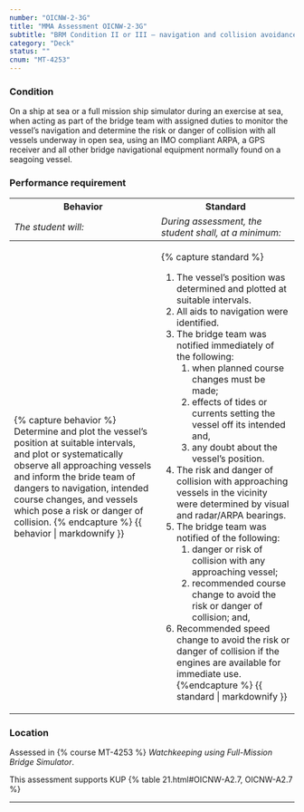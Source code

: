 ```yaml
---
number: "OICNW-2-3G"
title: "MMA Assessment OICNW-2-3G"
subtitle: "BRM Condition II or III – navigation and collision avoidance"
category: "Deck"
status: ""
cnum: "MT-4253"
---
```

### Condition

On a ship at sea or a full mission ship simulator during an exercise at sea, when acting as part of the bridge team with assigned duties to monitor the vessel’s navigation and determine the risk or danger of collision with all vessels underway in open sea, using an IMO compliant ARPA, a GPS receiver and all other bridge navigational equipment normally found on a seagoing vessel.

### Performance requirement 

<table width='100%' class='Guidelines'>
 <thead>
 <tr>
     <th class='thirty'>Behavior</th>
     <th class='seventy'>Standard</th>
 </tr>
 <tr>
     <td><em>The student will:</em></td>
     <td><em>During assessment, the student shall, at a minimum:</em></td>
 </tr>
 </thead>
 <tbody>
 

<tr><td>

{% capture behavior %}
Determine and plot the vessel’s position at suitable intervals, and plot or systematically observe all approaching vessels and inform the bride team of dangers to navigation, intended course changes, and vessels which pose a risk or danger of collision.
{% endcapture %}
{{ behavior | markdownify }}

</td><td>

{% capture standard %}
1. The vessel’s position was determined and plotted at suitable intervals.
2. All aids to navigation were identified.
3. The bridge team was notified immediately of the following:
    1. when planned course changes must be made;      
    2. effects of tides or currents setting the vessel off its intended and, 
    3. any doubt about the vessel’s position. 
4. The risk and danger of collision with approaching vessels in the vicinity were determined by visual and radar/ARPA bearings.
5. The bridge team was notified of the following:
    1. danger or risk of collision with any approaching vessel;
    2. recommended course change to avoid the risk or danger of collision; and,
6. Recommended speed change to avoid the risk or danger of collision if the engines are available for immediate use.
{%endcapture %}
{{ standard | markdownify }}

</td></tr>



 </tbody>
 </table>

### Location

Assessed in  {% course  MT-4253 %}  *Watchkeeping using Full-Mission Bridge Simulator*.

This assessment supports KUP {% table 21.html#OICNW-A2.7, OICNW-A2.7 %}

***

